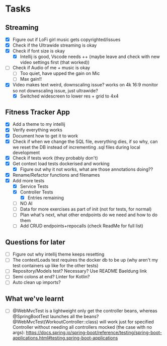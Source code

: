 # Tasks
## Streaming
- [x] Figure out if LoFi girl music gets copyrighted/issues
- [x] Check if the Ultrawide streaming is okay
- [x] Check if font size is okay
  - [x] Intellij is good, Vscode needs ++ (maybe leave and check with new video settings first (that worked))
- [ ] Check if Audio of me + music is okay
  - [ ] Too quiet, have upped the gain on Mic
  - [ ] Max gain!! 
- [x] Video makes text weird, downscaling issue? works on 4k 16:9 monitor so not downscaling issue, just ultrawide?
  - [x] Switched widescreen to lower res + grid to 4x4 

## Fitness Tracker App
- [x] Add a theme to my intellij
- [x] Verify everything works
- [x] Document how to get it to work
- [x] Check if when we change the SQL file, everything dies, if so why, can we reset the DB instead of incrementing .sql files during local development
- [x] Check if tests work (they probably don't)
- [x] Get context load tests dockerised and working
  - [x] Figure out why it not works, what are those annotations doing??
- [x] Rename/Refactor functions and filenames
- [x] Add more tests
  - [x] Service Tests
  - [x] Controller Tests
    - [x] Entries remaining
  - [ ] NO AI
  - [ ] Data for more exercises as part of init (not for tests, for normal)
  - [ ] Plan what's next, what other endpoints do we need and how to do them
  - [ ] Add CRUD endpoints+repocalls (check ReadMe for full list)

## Questions for later
- [ ] Figure out why intellij theme keeps resetting
- [ ] The contextLoads test requires the docker db to be up (why aren't my test containers up like for the other tests)
- [ ] Repository/Models test? Necessary? Use README Baeldung link
- [ ] Semi colons at end? Linter for Kotlin?
- [ ] Auto clean up imports?

## What we've learnt
- [ ] @WebMvcTest is a lightweight only get the controller beans, whereas @SpringBootTest launches all the beans? @WebMvcTest(WorkoutController::class) will work just for specified Controller without needing all controllers mocked (the case with no args): https://docs.spring.io/spring-boot/reference/testing/spring-boot-applications.html#testing.spring-boot-applications